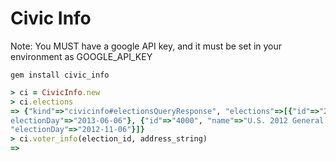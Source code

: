 # Civic Info

Note: You MUST have a google API key, and it must be set in your environment as GOOGLE_API_KEY

```
gem install civic_info
```

```ruby
> ci = CivicInfo.new
> ci.elections
=> {"kind"=>"civicinfo#electionsQueryResponse", "elections"=>[{"id"=>"2000", "name"=>"VIP Test Election", "
electionDay"=>"2013-06-06"}, {"id"=>"4000", "name"=>"U.S. 2012 General Election", 
"electionDay"=>"2012-11-06"}]}
> ci.voter_info(election_id, address_string)
=>
```
